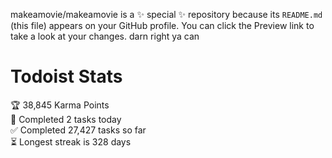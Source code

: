 makeamovie/makeamovie is a ✨ special ✨ repository because its `README.md` (this file) appears on your GitHub profile.
You can click the Preview link to take a look at your changes. darn right ya can

# Todoist Stats

<!-- TODO-IST:START -->
🏆  38,845 Karma Points           
🌸  Completed 2 tasks today           
✅  Completed 27,427 tasks so far           
⏳  Longest streak is 328 days
<!-- TODO-IST:END -->